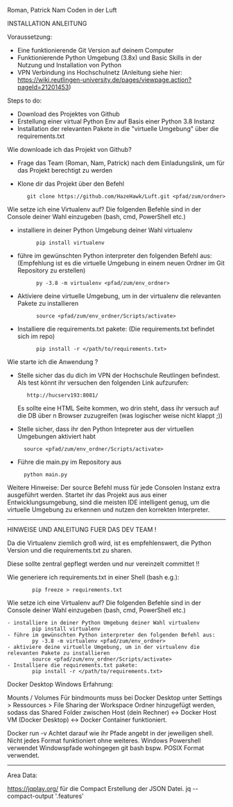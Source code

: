 Roman, Patrick Nam Coden in der Luft

INSTALLATION ANLEITUNG

Voraussetzung:
 - Eine funktionierende Git Version auf deinem Computer
 - Funktionierende Python Umgebung (3.8x) und Basic Skills in der Nutzung und Installation von Python
 - VPN Verbindung ins Hochschulnetz (Anleitung siehe hier: https://wiki.reutlingen-university.de/pages/viewpage.action?pageId=21201453)

Steps to do:
 - Download des Projektes von Github
 - Erstellung einer virtual Python Env auf Basis einer Python 3.8 Instanz
 - Installation der relevanten Pakete in die "virtuelle Umgebung" über die requirements.txt
 

 Wie downloade ich das Projekt von Github?
 
  - Frage das Team (Roman, Nam, Patrick) nach dem Einladungslink, um für das Projekt berechtigt zu werden
  - Klone dir das Projekt über den Befehl
  
           git clone https://github.com/HazeHawk/Luft.git <pfad/zum/ordner>
 
Wie setze ich eine Virtualenv auf?
Die folgenden Befehle sind in der Console deiner Wahl einzugeben (bash, cmd, PowerShell etc.)
- installiere in deiner Python Umgebung deiner Wahl virtualenv
    
            pip install virtualenv
            
- führe im gewünschten Python interpreter den folgenden Befehl aus:
(Empfehlung ist es die virtuelle Umgebung in einem neuen Ordner im Git Repository zu erstellen)
      
            py -3.8 -m virtualenv <pfad/zum/env_ordner>
- Aktiviere deine virtuelle Umgebung, um in der virtualenv die relevanten Pakete zu installieren

            source <pfad/zum/env_ordner/Scripts/activate>
- Installiere die requirements.txt pakete:
(Die requirements.txt befindet sich im repo)
      
            pip install -r </path/to/requirements.txt>

Wie starte ich die Anwendung ?
 - Stelle sicher das du dich im VPN der Hochschule Reutlingen befindest. Als test könnt ihr versuchen den folgenden Link aufzurufen:
 
          http://hucserv193:8081/
   Es sollte eine HTML Seite kommen, wo drin steht, dass ihr versuch auf die DB über n Browser zuzugreifen (was logischer weise nicht klappt ;))
 - Stelle sicher, dass ihr den Python Intepreter aus der virtuellen Umgebungen aktiviert habt
 
         source <pfad/zum/env_ordner/Scripts/activate>
 - Führe die main.py im Repository aus
 
         python main.py


Weitere Hinweise:
Der source Befehl muss für jede Consolen Instanz extra ausgeführt werden. 
Startet ihr das Projekt aus aus einer Entwicklungsumgebung, sind die meisten IDE intelligent genug, um die virtuelle Umgebung zu erkennen und 
nutzen den korrekten Interpreter.



---------------------------------------------------------------------------------------



HINWEISE UND ANLEITUNG FUER DAS DEV TEAM !

Da die Virtualenv ziemlich groß wird, ist es empfehlenswert, die Python Version und die
requirements.txt zu sharen.

Diese sollte zentral gepflegt werden und nur vereinzelt committet !!

Wie generiere ich requirements.txt in einer Shell (bash e.g.):

            pip freeze > requirements.txt

Wie setze ich eine Virtualenv auf?
Die folgenden Befehle sind in der Console deiner Wahl einzugeben (bash, cmd, PowerShell etc.)

    - installiere in deiner Python Umgebung deiner Wahl virtualenv
            pip install virtualenv
    - führe im gewünschten Python interpreter den folgenden Befehl aus:
            py -3.8 -m virtualenv <pfad/zum/env_ordner>
    - aktiviere deine virtuelle Umgebung, um in der virtualenv die relevanten Pakete zu installieren
            source <pfad/zum/env_ordner/Scripts/activate>
    - Installiere die requirements.txt pakete:
            pip install -r </path/to/requirements.txt>


Docker Desktop Windows Erfahrung:

Mounts / Volumes
    Für bindmounts muss bei Docker Desktop unter Settings > Ressources > File Sharing der Workspace Ordner hinzugefügt werden, sodass das Shared Folder zwischen Host (dein Rechner) <-> Docker Host VM (Docker Desktop) <-> Docker Container funktioniert.


Docker run -v
    Achtet darauf wie ihr Pfade angebt in der jeweiligen shell. Nicht jedes Format funktioniert ohne weiteres.
    Windows Powershell verwendet Windowspfade wohingegen git bash bspw. POSIX Format verwendet.





------

Area Data:

https://jqplay.org/ für die Compact Erstellung der JSON Datei. jq --compact-output '.features'
